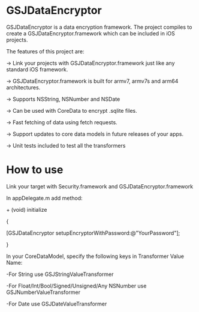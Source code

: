 GSJDataEncryptor
================

GSJDataEncryptor is a data encryption framework. The project compiles to create a GSJDataEncryptor.framework which can be included in iOS projects. 

The features of this project are:

-> Link your projects with GSJDataEncryptor.framework just like any standard iOS framework.

-> GSJDataEncryptor.framework is built for armv7, armv7s and arm64 architectures.

-> Supports NSString, NSNumber and NSDate

-> Can be used with CoreData to encrypt .sqlite files.

-> Fast fetching of data using fetch requests.

-> Support updates to core data models in future releases of your apps.

-> Unit tests included to test all the transformers


How to use
================
Link your target with Security.framework and GSJDataEncryptor.framework

In appDelegate.m add method:

\+ (void) initialize

{

  [GSJDataEncryptor setupEncryptorWithPassword:@"YourPassword"];

}


In your CoreDataModel, specify the following keys in Transformer Value Name:

-For String use GSJStringValueTransformer

-For Float/Int/Bool/Signed/Unsigned/Any NSNumber use GSJNumberValueTransformer

-For Date use GSJDateValueTransformer


